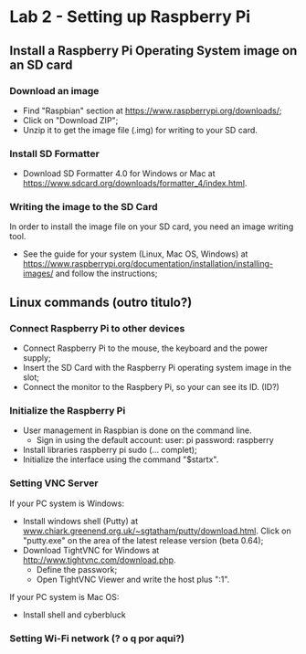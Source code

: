 # Lab 2 - Setting up Raspberry Pi 


## Install a Raspberry Pi Operating System image on an SD card

### Download an image
* Find "Raspbian" section at https://www.raspberrypi.org/downloads/;
* Click on "Download ZIP";
* Unzip it to get the image file (.img) for writing to your SD card.

### Install SD Formatter 
* Download SD Formatter 4.0 for Windows or Mac at https://www.sdcard.org/downloads/formatter_4/index.html.

### Writing the image to the SD Card

In order to install the image file on your SD card, you need an image writing tool.

* See the guide for your system (Linux, Mac OS, Windows) at https://www.raspberrypi.org/documentation/installation/installing-images/ and follow the instructions;

## Linux commands (outro titulo?)

### Connect Raspberry Pi to other devices
* Connect Raspberry Pi to the mouse, the keyboard and the power supply;
* Insert the SD Card with the Raspberry Pi operating system image in the slot;
* Connect the monitor to the Raspbery Pi, so your can see its ID. (ID?)

### Initialize the Raspberry Pi

* User management in Raspbian is done on the command line.
  - Sign in using the default account:
      user: pi
      password: raspberry
* Install libraries raspberry pi sudo (... complet);
* Initialize the interface using the command "$startx".

### Setting VNC Server

If your PC system is Windows:
* Install windows shell (Putty) at www.chiark.greenend.org.uk/~sgtatham/putty/download.html. Click on "putty.exe" on the area of the latest release version (beta 0.64);
* Download TightVNC for Windows at http://www.tightvnc.com/download.php. 
  - Define the passwork;
  - Open TightVNC Viewer and write the host plus ":1".
  
If your PC system is Mac OS:
* Install shell and cyberbluck

### Setting Wi-Fi network (? o q  por aqui?)









